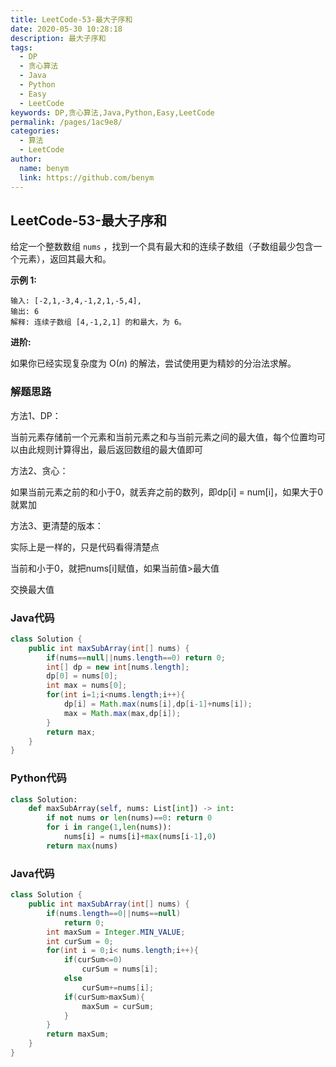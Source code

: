 ```yaml
---
title: LeetCode-53-最大子序和
date: 2020-05-30 10:28:18
description: 最大子序和
tags: 
  - DP
  - 贪心算法
  - Java
  - Python
  - Easy
  - LeetCode
keywords: DP,贪心算法,Java,Python,Easy,LeetCode
permalink: /pages/1ac9e8/
categories: 
  - 算法
  - LeetCode
author: 
  name: benym
  link: https://github.com/benym
---
```


## LeetCode-53-最大子序和

给定一个整数数组 `nums` ，找到一个具有最大和的连续子数组（子数组最少包含一个元素），返回其最大和。

 <!--more-->

**示例 1:**

```
输入: [-2,1,-3,4,-1,2,1,-5,4],
输出: 6
解释: 连续子数组 [4,-1,2,1] 的和最大，为 6。
```

**进阶:**

如果你已经实现复杂度为 O(*n*) 的解法，尝试使用更为精妙的分治法求解。

### 解题思路

方法1、DP：

当前元素存储前一个元素和当前元素之和与当前元素之间的最大值，每个位置均可以由此规则计算得出，最后返回数组的最大值即可

方法2、贪心：

如果当前元素之前的和小于0，就丢弃之前的数列，即dp[i] = num[i]，如果大于0就累加

方法3、更清楚的版本：

实际上是一样的，只是代码看得清楚点

当前和小于0，就把nums[i]赋值，如果当前值>最大值

交换最大值

### Java代码

```java
class Solution {
    public int maxSubArray(int[] nums) {
        if(nums==null||nums.length==0) return 0;
        int[] dp = new int[nums.length];
        dp[0] = nums[0];
        int max = nums[0];
        for(int i=1;i<nums.length;i++){
            dp[i] = Math.max(nums[i],dp[i-1]+nums[i]);
            max = Math.max(max,dp[i]);
        }
        return max;
    }
}
```

### Python代码

```python
class Solution:
    def maxSubArray(self, nums: List[int]) -> int:
        if not nums or len(nums)==0: return 0
        for i in range(1,len(nums)):
            nums[i] = nums[i]+max(nums[i-1],0)
        return max(nums)
```
### Java代码

```java
class Solution {
    public int maxSubArray(int[] nums) {
        if(nums.length==0||nums==null)
            return 0;
        int maxSum = Integer.MIN_VALUE;
        int curSum = 0;
        for(int i = 0;i< nums.length;i++){
            if(curSum<=0)
                curSum = nums[i];
            else
                curSum+=nums[i];
            if(curSum>maxSum){
                maxSum = curSum;
            }
        }
        return maxSum;
    }
}
```

